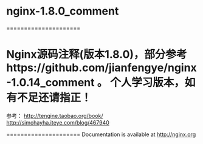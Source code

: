 # nginx-1.8.0_comment
=====================

Nginx源码注释(版本1.8.0)，部分参考https://github.com/jianfengye/nginx-1.0.14_comment 。
个人学习版本，如有不足还请指正！
=====================

参考：
http://tengine.taobao.org/book/
http://simohayha.iteye.com/blog/467940

=====================
Documentation is available at http://nginx.org